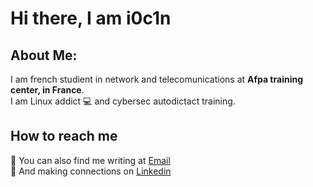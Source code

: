 # Hi there, I am i0c1n  

## About Me:  
I am french studient in network and telecomunications at **Afpa training center, in France**. </br>
I am Linux addict 💻 and cybersec autodictact training.


## How to reach me
:pencil:  You can also find me writing at [Email](samuel.bernicot@posteo.net) </br>
:handshake: And making connections on [Linkedin](https://www.linkedin.com/in/samuel-bernicot/)
          
          
